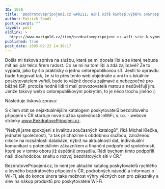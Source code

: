 ```yaml
---
ID: 1550
title: 'Bezdratovepripojeni.cz &#8211; WiFi sítě k&nbsp;výběru po&nbsp;celé ČR'
author: Patrick Zandl
post_excerpt: ""
layout: post
oldlink: >
  https://www.marigold.cz/item/bezdratovepripojeni-cz-wifi-site-k-vyberu-po-cele-cr
published: true
post_date: 2005-02-23 14:38:17
---
```

<p>Došla mi tisková zpráva na službu, která se mi docela líbí a ze které nebude mít asi pár telco firem radost. Co se mi na tom líbí a zdá zajímavé? Že to vypadá, jako by šlo prakticky o jednu celorepublikovou síť. Jestli to opravdu bude fungovat tak, že si to přes tento web objednáte a oni to s lokálním poskytovatelem vyřídí, bude to vážně docela zajímavé a nebezpečné pro běžné ISP, protože hodně lidí ti malí provozovatelé matou a nedůvěřují jím. Jenže takový web s celorepublikovým pokrytím, to je něco trochu jiného :)</p>

<p>Následuje tisková zpráva:</p>

<p>S cílem stát se nejaktuálnějším katalogem poskytovatelů
bezdrátového připojení v ČR startuje nová služba společnosti
InWiFi, s.r.o. - webové stránky <a href="http://www.BezdratovePripojeni.cz">www.BezdratovePripojeni.cz</a>.</p>

<p>"Nebyli jsme spokojeni s kvalitou současných katalogů", říká
Michal Klečka, jednatel společnosti, "a tak přicházíme
s obdobnou službou, založenou nikoliv na rozsáhlosti
databáze, nýbrž na aktuálnosti dat, individuální komunikací
s potenciálním zákazníkem a finanční podpoře od společnosti,
která se v tomto oboru již úspěšně prosadila. Rádi bychom tímto
podpořili naši dlouhodobou snahu o rozvoj bezdrátových sítí
v ČR."</p>

<p>BezdratovePripojeni.cz, to není jen aktuální katalog
poskytovatelů rychlého a levného bezdrátového připojení v ČR,
podrobných návodů a informací o Wi-Fi, ale do konce února
také možnost výhry věcných cen pro zákazníky a slev na nákup
produktů pro poskytovatele Wi-Fi.
</p>
